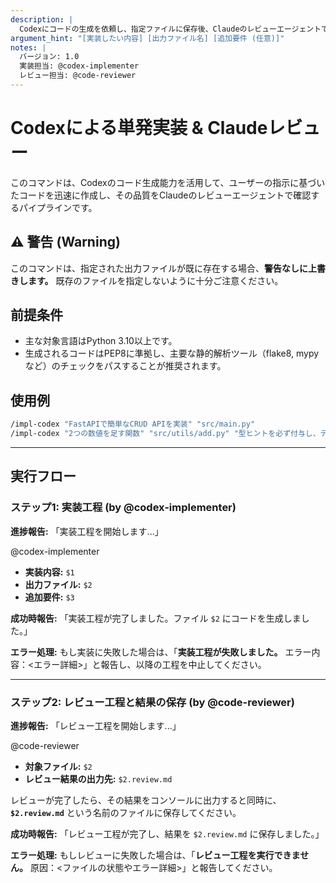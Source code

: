 ```yaml
---
description: |
  Codexにコードの生成を依頼し、指定ファイルに保存後、Claudeのレビューエージェントでレビューします。
argument_hint: "[実装したい内容] [出力ファイル名] [追加要件 (任意)]"
notes: |
  バージョン: 1.0
  実装担当: @codex-implementer
  レビュー担当: @code-reviewer
---
```

# Codexによる単発実装 & Claudeレビュー

このコマンドは、Codexのコード生成能力を活用して、ユーザーの指示に基づいたコードを迅速に作成し、その品質をClaudeのレビューエージェントで確認するパイプラインです。

## ⚠️ 警告 (Warning)

このコマンドは、指定された出力ファイルが既に存在する場合、**警告なしに上書きします。** 既存のファイルを指定しないように十分ご注意ください。

## 前提条件

- 主な対象言語はPython 3.10以上です。
- 生成されるコードはPEP8に準拠し、主要な静的解析ツール（flake8, mypyなど）のチェックをパスすることが推奨されます。

## 使用例

```bash
/impl-codex "FastAPIで簡単なCRUD APIを実装" "src/main.py"
/impl-codex "2つの数値を足す関数" "src/utils/add.py" "型ヒントを必ず付与し、テストコードも生成"
```

---

## 実行フロー

### ステップ1: 実装工程 (by @codex-implementer)

**進捗報告:**
「実装工程を開始します...」

@codex-implementer

- **実装内容:** `$1`
- **出力ファイル:** `$2`
- **追加要件:** `$3`

**成功時報告:**
「実装工程が完了しました。ファイル `$2` にコードを生成しました。」

**エラー処理:**
もし実装に失敗した場合は、「**実装工程が失敗しました。** エラー内容：<エラー詳細>」と報告し、以降の工程を中止してください。

---

### ステップ2: レビュー工程と結果の保存 (by @code-reviewer)

**進捗報告:**
「レビュー工程を開始します...」

@code-reviewer

- **対象ファイル:** `$2`
- **レビュー結果の出力先:** `$2.review.md`

レビューが完了したら、その結果をコンソールに出力すると同時に、**`$2.review.md`** という名前のファイルに保存してください。

**成功時報告:**
「レビュー工程が完了し、結果を `$2.review.md` に保存しました。」

**エラー処理:**
もしレビューに失敗した場合は、「**レビュー工程を実行できません。** 原因：<ファイルの状態やエラー詳細>」と報告してください。
